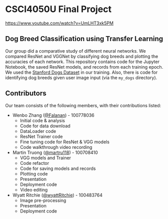 # CSCI4050U Final Project
https://www.youtube.com/watch?v=UmLHT3xk5PM

## Dog Breed Classification using Transfer Learning

Our group did a comparative study of different neural networks. 
We compared ResNet and VGGNet by classifying dog breeds and plotting the accuracies of each network.
This repository contains code for the Jupyter Notebook, the saved ResNet models, and records from each training epoch.
We used the [Stanford Dogs Dataset](http://vision.stanford.edu/aditya86/ImageNetDogs/) in our training.
Also, there is code for identifying dog breeds given user image input (via the `my_dogs` directory).

## Contributors

Our team consists of the following members, with their contributions listed:
  - Wenbo Zhang ([@Falanan](https://github.com/Falanan)) - 100778036
    - Initial code & analysis
    - Code for data download
    - DataLoader code
    - ResNet Trainer code
    - Fine tuning code for ResNet & VGG models
    - Code walkthrough video recording
  - Martin Truong ([@martru118](https://github.com/martru118)) - 100708410
    - VGG models and Trainer
    - Code refactor
    - Code for saving models and records
    - Plotting code
    - Presentation
    - Deployment code
    - Video editing
  - Wyatt Ritchie ([@wyattRitchie](https://github.com/wyattRitchie)) - 100483764
    - Image pre-processing
    - Presentation
    - Deployment code